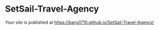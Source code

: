 # SetSail-Travel-Agency

Your site is published at https://bang1710.github.io/SetSail-Travel-Agency/
